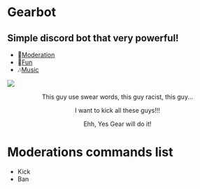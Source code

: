 # Gearbot
<h2>Simple discord bot that very powerful!</h2>
<ul>
	<li>🔨<a href='https://discord.js.org/#/docs/main/stable/examples/moderation'>Moderation</a></li>
	<li>🎈<a href='https://github.com/Ayumi-Kaito/GearBot'>Fun</a></li>
	<li>🎶<a href='https://github.com/iCrawl/discord-music-bot'>Music</a></li>
</ul>

<img src="https://see.fontimg.com/api/renderfont4/DOJ71/eyJyIjoiZnMiLCJoIjo1OSwidyI6MTI1MCwiZnMiOjQ3LCJmZ2MiOiIjMDAwMDAwIiwiYmdjIjoiI0ZGRkZGRiIsInQiOjF9/TU9ERVJFQVRJT05TIE5FVyBDT01JTkc/juniorprince-regular.png">

<p align = 'center'>This guy use swear words, this guy racist, this guy...</p>

<p align = 'center'>I want to kick all these guys!!!</p>

<p align = 'center'>Ehh, Yes Gear will do it!</p>

# Moderations commands list
<ul>
	<li>Kick</li>
	<li>Ban</li>
</ul>


